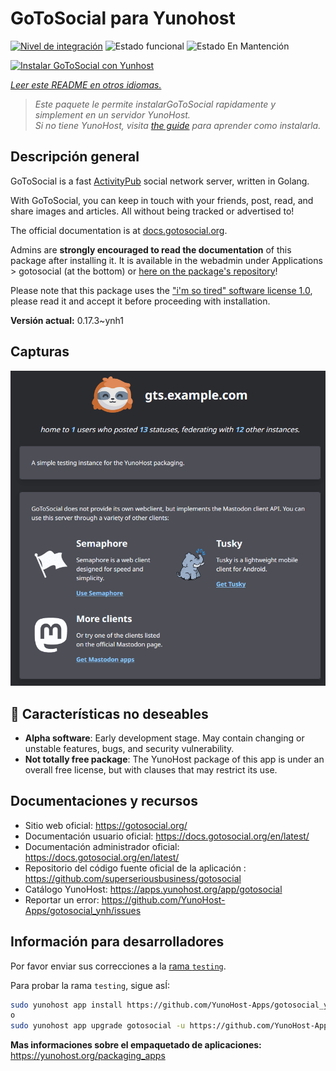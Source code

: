 <!--
Este archivo README esta generado automaticamente<https://github.com/YunoHost/apps/tree/master/tools/readme_generator>
No se debe editar a mano.
-->

# GoToSocial para Yunohost

[![Nivel de integración](https://dash.yunohost.org/integration/gotosocial.svg)](https://ci-apps.yunohost.org/ci/apps/gotosocial/) ![Estado funcional](https://ci-apps.yunohost.org/ci/badges/gotosocial.status.svg) ![Estado En Mantención](https://ci-apps.yunohost.org/ci/badges/gotosocial.maintain.svg)

[![Instalar GoToSocial con Yunhost](https://install-app.yunohost.org/install-with-yunohost.svg)](https://install-app.yunohost.org/?app=gotosocial)

*[Leer este README en otros idiomas.](./ALL_README.md)*

> *Este paquete le permite instalarGoToSocial rapidamente y simplement en un servidor YunoHost.*  
> *Si no tiene YunoHost, visita [the guide](https://yunohost.org/install) para aprender como instalarla.*

## Descripción general

GoToSocial is a fast [ActivityPub](https://activitypub.rocks/) social network server, written in Golang.

With GoToSocial, you can keep in touch with your friends, post, read, and share images and articles. All without being tracked or advertised to!

The official documentation is at [docs.gotosocial.org](https://docs.gotosocial.org).  

Admins are **strongly encouraged to read the documentation** of this package after installing it. It is available in the webadmin under Applications > gotosocial (at the bottom) or [here on the package's repository](https://github.com/YunoHost-Apps/gotosocial_ynh/blob/master/doc/ADMIN.md)!

Please note that this package uses the ["i'm so tired" software license 1.0](https://github.com/YunoHost-Apps/gotosocial_ynh/blob/master/LICENSE), please read it and accept it before proceeding with installation.


**Versión actual:** 0.17.3~ynh1

## Capturas

![Captura de GoToSocial](./doc/screenshots/screenshot.png)

## :red_circle: Características no deseables

- **Alpha software**: Early development stage. May contain changing or unstable features, bugs, and security vulnerability.
- **Not totally free package**: The YunoHost package of this app is under an overall free license, but with clauses that may restrict its use.

## Documentaciones y recursos

- Sitio web oficial: <https://gotosocial.org/>
- Documentación usuario oficial: <https://docs.gotosocial.org/en/latest/>
- Documentación administrador oficial: <https://docs.gotosocial.org/en/latest/>
- Repositorio del código fuente oficial de la aplicación : <https://github.com/superseriousbusiness/gotosocial>
- Catálogo YunoHost: <https://apps.yunohost.org/app/gotosocial>
- Reportar un error: <https://github.com/YunoHost-Apps/gotosocial_ynh/issues>

## Información para desarrolladores

Por favor enviar sus correcciones a la [rama `testing`](https://github.com/YunoHost-Apps/gotosocial_ynh/tree/testing).

Para probar la rama `testing`, sigue asÍ:

```bash
sudo yunohost app install https://github.com/YunoHost-Apps/gotosocial_ynh/tree/testing --debug
o
sudo yunohost app upgrade gotosocial -u https://github.com/YunoHost-Apps/gotosocial_ynh/tree/testing --debug
```

**Mas informaciones sobre el empaquetado de aplicaciones:** <https://yunohost.org/packaging_apps>
